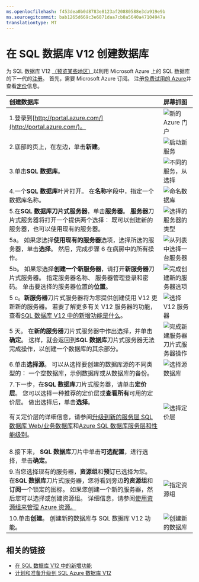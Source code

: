 ```yaml
---
ms.openlocfilehash: f453dea0b0d8783e8123af20880588e3da919e9b
ms.sourcegitcommit: bab1265d669c3e6871daa7cb8a5640a47104947a
translationtype: MT
---
```

<properties 
    pageTitle="在 SQL 数据库更新 V12 创建数据库" 
    description="演示如何在 Azure SQL 数据库更新 V12 创建数据库" 
    services="sql-database" 
    documentationCenter="" 
    authors="sonalmm" 
    manager="jeffreyg" 
    editor=""/>

<tags 
    ms.service="sql-database" 
    ms.devlang="na" 
    ms.topic="article" 
    ms.tgt_pltfrm="na" 
    ms.workload="data-management" 
    ms.date="04/28/2015" 
    ms.author="sonalm"/>


# 在 SQL 数据库 V12 创建数据库


<!--
True author is: authors="sonalmm" , ms.author="sonalm".
-->


为 SQL 数据库 V12 [（预览某些地区）](sql-database-v12-whats-new.md#V12AzureSqlDbPreviewGaTable)以利用 Microsoft Azure 上的 SQL 数据库的下一代的[注册](https://portal.azure.com)。 首先，需要 Microsoft Azure 订阅。 注册[免费试用的 Azure](http://azure.microsoft.com/pricing/free-trial)并查看[定价](http://azure.microsoft.com/pricing/details/sql-database)信息。 


| 创建数据库 | 屏幕抓图 |
| :--- | :--- |
| 1.登录到[http://portal.azure.com/](http://portal.azure.com/)。 | ![新的 Azure 门户][1] |
| 2.底部的页上，在左边，单击**新建**。 | ![启动新服务][2]|
| 3.单击**SQL 数据库**。| ![不同的服务，从选择][3] |
| 4.一个**SQL 数据库**叶片打开。 在**名称**字段中，指定一个数据库名称。 | ![命名数据库][4] |
| 5.在**SQL 数据库刀片式服务器**，单击**服务器**。 **服务器**刀片式服务器将打开一个提供两个选择︰ 既可以创建新的服务器，也可以使用现有的服务器。| ![选择的服务器的类型][4] |
|5a。 如果您选择**使用现有的服务器**选项，选择所选的服务器，单击**选择**。 然后，完成步骤 6 在病房中的所有操作。| ![从列表中选择一台服务器][5]| 
|5b。   如果您选择**创建一个新服务器**，请打开**新服务器**刀片式服务器。 指定服务器名称、 服务器管理登录和密码。 单击要选择的服务器位置的**位置**。 | ![完成创建新的服务器选项][9]| 
|5 c。**新服务器**刀片式服务器将为您提供创建使用 V12 更新新的服务器。 若要了解更多有关 V12 服务器的功能，查看[SQL 数据库 V12 中的新增功能是什么](sql-database-v12-whats-new.md)。| ![选择 V12 服务器][6]|
|5 天。 在**新的服务器**刀片式服务器中作出选择，并单击**确定**。 这样，就会返回到**SQL 数据库**刀片式服务器无法完成操作，以创建一个数据库的其余部分。 | ![完成新建服务器刀片式服务器操作][8]|
|6.单击**选择源**。 可以从选择要创建的数据库源的不同类型的︰ 一个空数据库，示例数据库或从数据库的备份。| ![选择源数据库][10]|
|7.下一步，在**SQL 数据库**刀片式服务器，请单击**定价层**。 您可以选择一种推荐的定价层或**查看所有**可用的定价层。 做出选择后，单击**选择**。 <p> 有关定价层的详细信息，请参阅[升级到新的服务层 SQL 数据库 Web/业务数据库](./sql-database-upgrade-new-service-tiers/)和[Azure SQL 数据库服务层和性能级别](http://msdn.microsoft.com/library/azure/dn741336.aspx)。 |![选择定价层][7]
| 8.接下来， **SQL 数据库**刀片中单击**可选配置**，进行选择，单击**确定**。 
| 9.当您选择现有的服务器，**资源组**和**预订**已选择为您。 在**SQL 数据库**刀片式服务器，您将看到旁边**的资源组**和**订阅**一个锁定的图标。 如果您创建一个新的服务器，然后您可以选择或创建资源组。 详细信息，请参阅[使用资源组来管理 Azure 资源。](resource-group-overview.md)|![指定资源组][11]
| 10.单击**创建**。 创建新的数据库与 SQL 数据库 V12 功能。 |![创建新的数据库][12]

## 相关的链接

- [在 SQL 数据库 V12 中的新增功能](sql-database-v12-whats-new.md)
- [计划和准备升级到 SQL Azure 数据库 V12](sql-database-v12-plan-prepare-upgrade.md)

<!--Image references-->
[1]: ./media/sql-database-create/firstscreenportal.png
[2]: ./media/sql-database-create/new.png
[3]: ./media/sql-database-create/sqldatabase.png
[4]: ./media/sql-database-create/databasename.png
[5]: ./media/sql-database-create/useexistingserver.PNG
[6]: ./media/sql-database-create/v12server.PNG
[7]: ./media/sql-database-create/pricingtierdetails.png
[8]: ./media/sql-database-create/finishnewserverblade.png
[9]: ./media/sql-database-create/createnewserver.png
[10]: ./media/sql-database-create/selectsource.png
[11]: ./media/sql-database-create/resourcegroup.png
[12]: ./media/sql-database-create/create.png

 